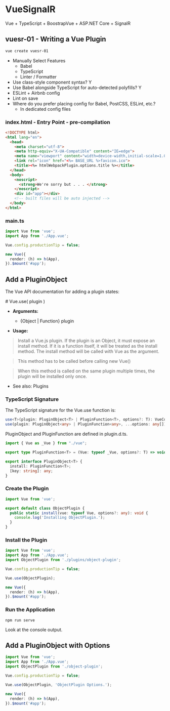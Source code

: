 # VueSignalR
Vue + TypeScript + BoostrapVue + ASP.NET Core + SignalR

## vuesr-01 - Writing a Vue Plugin

``` powershell
vue create vuesr-01
```

* Manually Select Features
  * Babel
  * TypeScript
  * Linter / Formatter
* Use class-style component syntax? Y
* Use Babel alongside TypeScript for auto-detected polyfills? Y
* ESLint + Airbnb config
* Lint on save
* Where do you prefer placing config for Babel, PostCSS, ESLint, etc.?
  * In dedicated config files
  
### index.html - Entry Point - pre-compilation

``` html
<!DOCTYPE html>
<html lang="en">
  <head>
    <meta charset="utf-8">
    <meta http-equiv="X-UA-Compatible" content="IE=edge">
    <meta name="viewport" content="width=device-width,initial-scale=1.0">
    <link rel="icon" href="<%= BASE_URL %>favicon.ico">
    <title><%= htmlWebpackPlugin.options.title %></title>
  </head>
  <body>
    <noscript>
      <strong>We're sorry but . . . </strong>
    </noscript>
    <div id="app"></div>
    <!-- built files will be auto injected -->
  </body>
</html>
```

### main.ts

``` typescript
import Vue from 'vue';
import App from './App.vue';

Vue.config.productionTip = false;

new Vue({
  render: (h) => h(App),
}).$mount('#app');
```

## Add a PluginObject

The Vue API documentation for adding a plugin states:

\# Vue.use( plugin )

* **Arguments:**

  * {Object | Function} plugin

* **Usage:**

> Install a Vue.js plugin. If the plugin is an Object, it must expose an install method. If it is a function itself, it will be treated as the install method. The install method will be called with Vue as the argument.

> This method has to be called before calling new Vue()

> When this method is called on the same plugin multiple times, the plugin will be installed only once.

* See also: Plugins

### TypeScript Signature

The TypeScript signature for the Vue.use function is:

``` typescript
use<T>(plugin: PluginObject<T> | PluginFunction<T>, options?: T): VueConstructor<V>;
use(plugin: PluginObject<any> | PluginFunction<any>, ...options: any[]): VueConstructor<V>;
```

PluginObject and PluginFunction are defined in plugin.d.ts.

``` typescript
import { Vue as _Vue } from "./vue";

export type PluginFunction<T> = (Vue: typeof _Vue, options?: T) => void;

export interface PluginObject<T> {
  install: PluginFunction<T>;
  [key: string]: any;
}
```

### Create the Plugin

``` typescript
import Vue from 'vue';

export default class ObjectPlugin {
  public static install(vue: typeof Vue, options?: any): void {
    console.log('Installing ObjectPlugin.');
  }
}
```

### Install the Plugin

``` typescript
import Vue from 'vue';
import App from './App.vue';
import ObjectPlugin from './plugins/object-plugin';

Vue.config.productionTip = false;

Vue.use(ObjectPlugin);

new Vue({
  render: (h) => h(App),
}).$mount('#app');
```

### Run the Application

```
npm run serve
```

Look at the console output.

## Add a PluginObject with Options

``` typescript
import Vue from 'vue';
import App from './App.vue';
import ObjectPlugin from './object-plugin';

Vue.config.productionTip = false;

Vue.use(ObjectPlugin, 'ObjectPlugin Options.');

new Vue({
  render: (h) => h(App),
}).$mount('#app');
```
